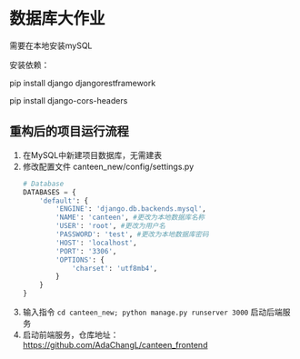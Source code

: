 # 数据库大作业

需要在本地安装mySQL

安装依赖：

pip install django djangorestframework

pip install django-cors-headers

## 重构后的项目运行流程
1. 在MySQL中新建项目数据库，无需建表
2. 修改配置文件 canteen_new/config/settings.py
    ```python
    # Database
    DATABASES = {
        'default': {
            'ENGINE': 'django.db.backends.mysql',
            'NAME': 'canteen', #更改为本地数据库名称
            'USER': 'root', #更改为用户名
            'PASSWORD': 'test', #更改为本地数据库密码
            'HOST': 'localhost',
            'PORT': '3306',
            'OPTIONS': {
                'charset': 'utf8mb4',
            }
        }
    }
    ```
3. 输入指令
    `cd canteen_new; python manage.py runserver 3000`
    启动后端服务
4. 启动前端服务，仓库地址： https://github.com/AdaChangL/canteen_frontend